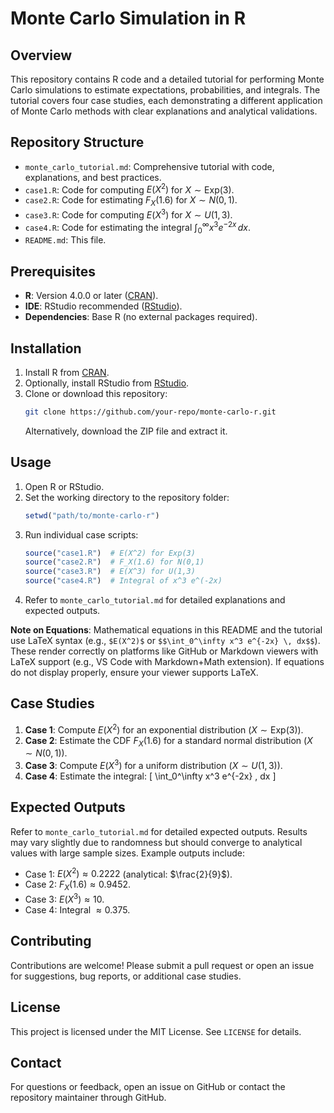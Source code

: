 # Monte Carlo Simulation in R

## Overview
This repository contains R code and a detailed tutorial for performing Monte Carlo simulations to estimate expectations, probabilities, and integrals. The tutorial covers four case studies, each demonstrating a different application of Monte Carlo methods with clear explanations and analytical validations.

## Repository Structure
- `monte_carlo_tutorial.md`: Comprehensive tutorial with code, explanations, and best practices.
- `case1.R`: Code for computing $E(X^2)$ for $X \sim \text{Exp}(3)$.
- `case2.R`: Code for estimating $F_X(1.6)$ for $X \sim N(0,1)$.
- `case3.R`: Code for computing $E(X^3)$ for $X \sim U(1,3)$.
- `case4.R`: Code for estimating the integral $\int_0^\infty x^3 e^{-2x} \, dx$.
- `README.md`: This file.

## Prerequisites
- **R**: Version 4.0.0 or later ([CRAN](https://cran.r-project.org/)).
- **IDE**: RStudio recommended ([RStudio](https://www.rstudio.com/)).
- **Dependencies**: Base R (no external packages required).

## Installation
1. Install R from [CRAN](https://cran.r-project.org/).
2. Optionally, install RStudio from [RStudio](https://www.rstudio.com/).
3. Clone or download this repository:
   ```bash
   git clone https://github.com/your-repo/monte-carlo-r.git
   ```
   Alternatively, download the ZIP file and extract it.

## Usage
1. Open R or RStudio.
2. Set the working directory to the repository folder:
   ```R
   setwd("path/to/monte-carlo-r")
   ```
3. Run individual case scripts:
   ```R
   source("case1.R")  # E(X^2) for Exp(3)
   source("case2.R")  # F_X(1.6) for N(0,1)
   source("case3.R")  # E(X^3) for U(1,3)
   source("case4.R")  # Integral of x^3 e^(-2x)
   ```
4. Refer to `monte_carlo_tutorial.md` for detailed explanations and expected outputs.

**Note on Equations**: Mathematical equations in this README and the tutorial use LaTeX syntax (e.g., `$E(X^2)$` or `$$\int_0^\infty x^3 e^{-2x} \, dx$$`). These render correctly on platforms like GitHub or Markdown viewers with LaTeX support (e.g., VS Code with Markdown+Math extension). If equations do not display properly, ensure your viewer supports LaTeX.

## Case Studies
1. **Case 1**: Compute $E(X^2)$ for an exponential distribution ($X \sim \text{Exp}(3)$).
2. **Case 2**: Estimate the CDF $F_X(1.6)$ for a standard normal distribution ($X \sim N(0,1)$).
3. **Case 3**: Compute $E(X^3)$ for a uniform distribution ($X \sim U(1,3)$).
4. **Case 4**: Estimate the integral:
   \[
   \int_0^\infty x^3 e^{-2x} \, dx
   \]

## Expected Outputs
Refer to `monte_carlo_tutorial.md` for detailed expected outputs. Results may vary slightly due to randomness but should converge to analytical values with large sample sizes. Example outputs include:
- Case 1: $E(X^2) \approx 0.2222$ (analytical: $\frac{2}{9}$).
- Case 2: $F_X(1.6) \approx 0.9452$.
- Case 3: $E(X^3) \approx 10$.
- Case 4: Integral $\approx 0.375$.

## Contributing
Contributions are welcome! Please submit a pull request or open an issue for suggestions, bug reports, or additional case studies.

## License
This project is licensed under the MIT License. See `LICENSE` for details.

## Contact
For questions or feedback, open an issue on GitHub or contact the repository maintainer through GitHub.